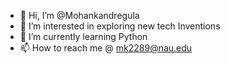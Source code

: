 - 👋 Hi, I’m @Mohankandregula
- 👀 I’m interested in exploring new tech Inventions
- 🌱 I’m currently learning Python
- 📫 How to reach me @ mk2289@nau.edu

<!---
Mohankandregula/Mohankandregula is a ✨ special ✨ repository because its `README.md` (this file) appears on your GitHub profile.
You can click the Preview link to take a look at your changes.
--->
